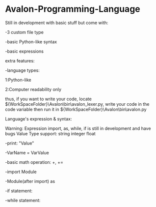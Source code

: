 # Avalon-Programming-Language
Still in development with basic stuff but come with:

-3 custom file type

-basic Python-like syntax

-basic expressions

extra features:

-language types:

1:Python-like

2:Computer readability only

thus, if you want to write your code, locate ${WorkSpaceFolder}\Avalon\bin\avalon_lexer.py, write your code in the code variable then run it in ${WorkSpaceFolder}\Avalon\bin\avalon.py

Language's expression & syntax:

Warning: Expression import, as, while, if is still in development and have bugs
Value Type support:
    string
    integer
    float

-print: "Value"

-VarName = VarValue

-basic math operation: +, +=

-import Module 

-Module(after import) as

-if statement:

-while statement:



